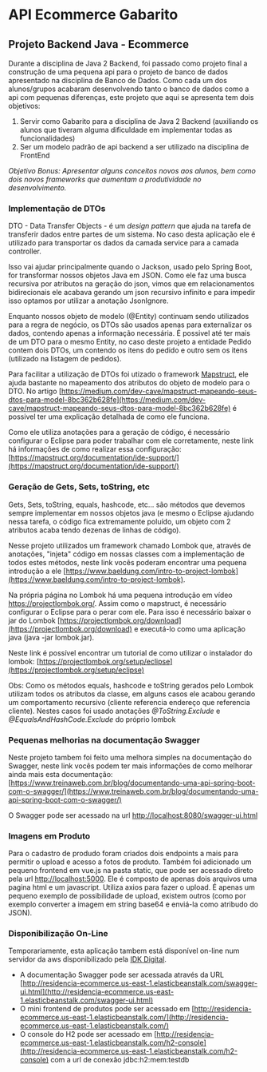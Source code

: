 # API Ecommerce Gabarito
## Projeto Backend Java - Ecommerce

Durante a disciplina de Java 2 Backend, foi passado como projeto final a construção de uma pequena api para o projeto de banco de dados apresentado na disciplina de Banco de Dados. Como cada um dos alunos/grupos acabaram desenvolvendo tanto o banco de dados como a api com pequenas diferenças, este projeto que aqui se apresenta tem dois objetivos:

1. Servir como Gabarito para a disciplina de Java 2 Backend (auxiliando os alunos que tiveram alguma dificuldade em implementar todas as funcionalidades)
2. Ser um modelo padrão de api backend a ser utilizado na disciplina de FrontEnd

*Objetivo Bonus: Apresentar alguns conceitos novos aos alunos, bem como dois novos frameworks que aumentam a produtividade no desenvolvimento.*

### Implementação de DTOs

DTO - Data Transfer Objects - é um *design pattern* que ajuda na tarefa de transferir dados entre partes de um sistema. No caso desta aplicação ele é utilizado para transportar os dados da camada service para a camada controller. 

Isso vai ajudar principalmente quando o Jackson, usado pelo Spring Boot, for transformar nossos objetos Java em JSON. Como ele faz uma busca recursiva por atributos na geração do json, vimos que em relacionamentos bidirecionais ele acabava gerando um json recursivo infinito e para impedir isso optamos por utilizar a anotação JsonIgnore.

Enquanto nossos objeto de modelo (@Entity) continuam sendo utilizados para a regra de negócio, os DTOs são usados apenas para externalizar os dados, contendo apenas a informação necessária. É possivel até ter mais de um DTO para o mesmo Entity, no caso deste projeto a entidade Pedido contem dois DTOs, um contendo os itens do pedido e outro sem os itens (utilizado na listagem de pedidos).

Para facilitar a utilização de DTOs foi utizado o framework [Mapstruct](https://mapstruct.org/), ele ajuda bastante no mapeamento dos atributos do objeto de modelo para o DTO. 
No artigo [https://medium.com/dev-cave/mapstruct-mapeando-seus-dtos-para-model-8bc362b628fe](https://medium.com/dev-cave/mapstruct-mapeando-seus-dtos-para-model-8bc362b628fe) é possivel ter uma explicação detalhada de como ele funciona.

Como ele utiliza anotações para a geração de código, é necessário configurar o Eclipse para poder trabalhar com ele corretamente, neste link há informações de como realizar essa configuração: [https://mapstruct.org/documentation/ide-support/](https://mapstruct.org/documentation/ide-support/)


### Geração de Gets, Sets, toString, etc

Gets, Sets, toString, equals, hashcode, etc... são métodos que devemos sempre implementar em nossos objetos java (e mesmo o Eclipse ajudando nessa tarefa, o código fica extremamente poluído, um objeto com 2 atributos acaba tendo dezenas de linhas de código).

Nesse projeto utilizados um framework chamado Lombok que, através de anotações, "injeta" código em nossas classes com a implementação de todos estes métodos, neste link vocês poderam encontrar uma pequena introdução a ele [https://www.baeldung.com/intro-to-project-lombok](https://www.baeldung.com/intro-to-project-lombok).

Na própria página no Lombok há uma pequena introdução em vídeo https://projectlombok.org/. Assim como o mapstruct, é necessário configurar o Eclipse para o perar com ele. Para isso é necessário baixar o jar do Lombok [https://projectlombok.org/download](https://projectlombok.org/download) e executá-lo como uma aplicação java (java -jar lombok.jar). 

Neste link é possível encontrar um tutorial de como utilizar o instalador do lombok: [https://projectlombok.org/setup/eclipse](https://projectlombok.org/setup/eclipse)

Obs: Como os métodos equals, hashcode e toString gerados pelo Lombok utilizam todos os atributos da classe, em alguns casos ele acabou gerando um comportamento recursivo (cliente referencia endereço que referencia cliente). Nestes casos foi usado anotações *@ToString.Exclude* e *@EqualsAndHashCode.Exclude* do próprio lombok

### Pequenas melhorias na documentação Swagger

Neste projeto tambem foi feito uma melhora simples na documentação do Swagger, neste link vocês podem ter mais informações de como melhorar ainda mais esta documentação: [https://www.treinaweb.com.br/blog/documentando-uma-api-spring-boot-com-o-swagger/](https://www.treinaweb.com.br/blog/documentando-uma-api-spring-boot-com-o-swagger/)

O Swagger pode ser acessado na url [http://localhost:8080/swagger-ui.html](http://localhost:8080/swagger-ui.html)

### Imagens em Produto

Para o cadastro de produdo foram criados dois endpoints a mais para permitir o upload e acesso a fotos de produto. Também foi adicionado um pequeno frontend em vue.js na pasta static, que pode ser acessado direto pela url [http://localhost:5000](http://localhost:5000).
Ele é composto de apenas dois arquivos uma pagina html e um javascript. Utiliza axios para fazer o upload. É apenas um pequeno exemplo de possibilidade de upload, existem outros (como por exemplo converter a imagem em string base64 e enviá-la como atribudo do JSON).


### Disponibilização On-Line

Temporariamente, esta aplicação tambem está disponível on-line num servidor da aws disponibilizado pela [IDK Digital](https://idk.digital).  

* A documentação Swagger pode ser acessada através da URL [http://residencia-ecommerce.us-east-1.elasticbeanstalk.com/swagger-ui.html](http://residencia-ecommerce.us-east-1.elasticbeanstalk.com/swagger-ui.html)
* O mini frontend de produtos pode ser acessado em [http://residencia-ecommerce.us-east-1.elasticbeanstalk.com/](http://residencia-ecommerce.us-east-1.elasticbeanstalk.com/)
* O console do H2 pode ser acessado em [http://residencia-ecommerce.us-east-1.elasticbeanstalk.com/h2-console](http://residencia-ecommerce.us-east-1.elasticbeanstalk.com/h2-console) com a url de conexão jdbc:h2:mem:testdb




 
